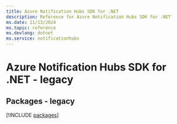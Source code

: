 ```yaml
---
title: Azure Notification Hubs SDK for .NET
description: Reference for Azure Notification Hubs SDK for .NET
ms.date: 11/13/2024
ms.topic: reference
ms.devlang: dotnet
ms.service: notificationhubs
---
```

# Azure Notification Hubs SDK for .NET - legacy
## Packages - legacy
[!INCLUDE [packages](notification-hubs-index.md)]